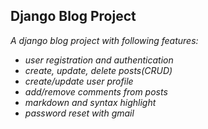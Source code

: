 ## Django Blog Project
*A django blog project with following features:*

- *user registration and authentication*
- *create, update, delete posts(CRUD)*
- *create/update user profile*
- *add/remove comments from posts*
- *markdown and syntax highlight*
- *password reset with gmail*
